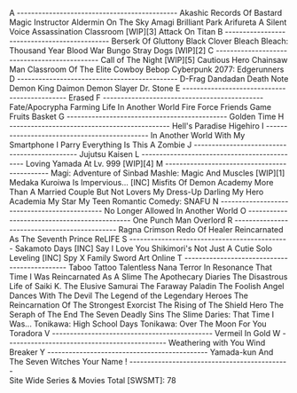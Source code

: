 A ---------------------------------------------
  Akashic Records Of Bastard Magic Instructor
  Aldermin On The Sky
  Amagi Brilliant Park
  Arifureta 
  A Silent Voice
  Assassination Classroom [WIP][3]
  Attack On Titan
B ---------------------------------------------
  Berserk Of Gluttony
  Black Clover
  Bleach
  Bleach: Thousand Year Blood War
  Bungo Stray Dogs [WIP][2]
C ---------------------------------------------
  Call of The Night [WIP][5]
  Cautious Hero
  Chainsaw Man
  Classroom Of The Elite
  Cowboy Bebop
  Cyberpunk 2077: Edgerunners
D ---------------------------------------------
  D-Frag
  Dandadan
  Death Note
  Demon King Daimon
  Demon Slayer
  Dr. Stone
E ---------------------------------------------
  Erased
F ---------------------------------------------
  Fate/Apocrypha 
  Farming Life In Another World
  Fire Force
  Friends Game
  Fruits Basket
G ---------------------------------------------
  Golden Time
H ---------------------------------------------
  Hell's Paradise
  Higehiro
I ---------------------------------------------
  In Another World With My Smartphone
  I Parry Everything
  Is This A Zombie
J ---------------------------------------------
  Jujutsu Kaisen
L ---------------------------------------------
  Loving Yamada At Lv. 999 [WIP][4]
M ---------------------------------------------
  Magi: Adventure of Sinbad
  Mashle: Magic And Muscles [WIP][1]
  Medaka Kuroiwa Is Impervious... [INC]
  Misfits Of Demon Academy
  More Than A Married Couple But Not Lovers
  My Dress-Up Darling
  My Hero Academia
  My Star
  My Teen Romantic Comedy: SNAFU
N ---------------------------------------------
  No Longer Allowed In Another World
O ---------------------------------------------
  One Punch Man
  Overlord
R ---------------------------------------------
  Ragna Crimson
  Redo Of Healer
  Reincarnated As The Seventh Prince
  ReLIFE
S ---------------------------------------------
  Sakamoto Days [INC]
  Say I Love You
  Shikimori's Not Just A Cutie
  Solo Leveling [INC]
  Spy X Family
  Sword Art Online
T ---------------------------------------------
  Taboo Tattoo
  Talentless Nana
  Terror In Resonance
  That Time I Was Reincarnated As A Slime
  The Apothecary Diaries
  The Disastrous Life of Saiki K.
  The Elusive Samurai
  The Faraway Paladin
  The Foolish Angel Dances With The Devil
  The Legend of the Legendary Heroes
  The Reincarnation Of The Strongest Exorcist
  The Rising of The Shield Hero
  The Seraph of The End
  The Seven Deadly Sins
  The Slime Daries: That Time I Was...
  Tonikawa: High School Days
  Tonikawa: Over The Moon For You
  Toradora
V ---------------------------------------------
  Vermeil In Gold
W ---------------------------------------------
  Weathering with You
  Wind Breaker
Y ---------------------------------------------
  Yamada-kun And The Seven Witches
  Your Name
! ---------------------------------------------  
  Site Wide Series & Movies Total [SWSMT]: 78
